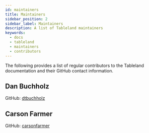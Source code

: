 ```yaml
---
id: maintainers
title: Maintainers
sidebar_position: 2
sidebar_label: Maintainers
description: A list of Tableland maintainers
keywords:
  - docs
  - tableland
  - maintainers
  - contributors
---
```


The following provides a list of regular contributors to the Tableland documentation and their GitHub contact information.

## Dan Buchholz

GitHub: [dtbuchholz](https://github.com/dtbuchholz)

## Carson Farmer

GitHub: [carsonfarmer](https://github.com/carsonfarmer)
